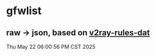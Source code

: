 # gfwlist
## raw -> json, based on [v2ray-rules-dat](https://github.com/Loyalsoldier/v2ray-rules-dat)
Thu May 22 06:00:56 PM CST 2025

